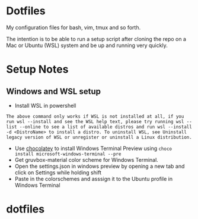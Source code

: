# Dotfiles

My configuration files for bash, vim, tmux and so forth.

The intention is to be able to run  a setup script after cloning the repo on a Mac or Ubuntu (WSL) system and be up and running very quickly.

# Setup Notes

## Windows and WSL setup

* Install WSL in powershell 

```
The above command only works if WSL is not installed at all, if you run wsl --install and see the WSL help text, please try running wsl --list --online to see a list of available distros and run wsl --install -d <DistroName> to install a distro. To uninstall WSL, see Uninstall legacy version of WSL or unregister or uninstall a Linux distribution.
```

* Use [chocolatey](https://chocolatey.org/install) to install Windows Terminal Preview using `choco install microsoft-windows-terminal --pre`
* Get gruvbox-material color scheme for Windows Terminal. 
* Open the settings.json in windows preview by opening a new tab and click on Settings while holding shift
* Paste in the colorschemes and asssign it to the Ubuntu profile in Windows Terminal
# dotfiles
